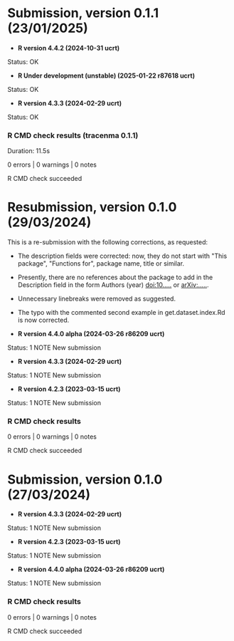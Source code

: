 # Submission, version 0.1.1 (23/01/2025)
* **R version 4.4.2 (2024-10-31 ucrt)**

Status: OK

* **R Under development (unstable) (2025-01-22 r87618 ucrt)**

Status: OK

* **R version 4.3.3 (2024-02-29 ucrt)**

Status: OK

### R CMD check results (tracenma 0.1.1)
Duration: 11.5s

0 errors | 0 warnings | 0 notes

R CMD check succeeded

# Resubmission, version 0.1.0 (29/03/2024)
This is a re-submission with the following corrections, as requested:

* The description fields were corrected: now, they do not start with "This package", "Functions
for", package name, title or similar. 

* Presently, there are no references about the package to add in the Description
field in the form Authors (year) <doi:10.....> or <arXiv:.....>. 

* Unnecessary linebreaks were removed as suggested.

* The typo with the commented second example in get.dataset.index.Rd is now corrected.

* **R version 4.4.0 alpha (2024-03-26 r86209 ucrt)**

Status: 1 NOTE
New submission

* **R version 4.3.3 (2024-02-29 ucrt)**

Status: 1 NOTE
New submission

* **R version 4.2.3 (2023-03-15 ucrt)**

Status: 1 NOTE
New submission

### R CMD check results

0 errors | 0 warnings | 0 notes

R CMD check succeeded

# Submission, version 0.1.0 (27/03/2024)
* **R version 4.3.3 (2024-02-29 ucrt)**

Status: 1 NOTE
New submission

* **R version 4.2.3 (2023-03-15 ucrt)**

Status: 1 NOTE
New submission

* **R version 4.4.0 alpha (2024-03-26 r86209 ucrt)**

Status: 1 NOTE
New submission

### R CMD check results

0 errors | 0 warnings | 0 notes

R CMD check succeeded
